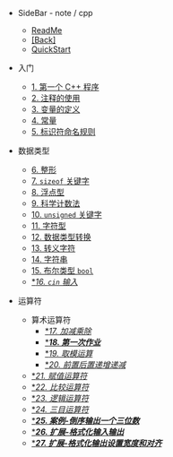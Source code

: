 - SideBar - note / cpp
  - [ReadMe](README.md)
  - [[Back]](../)
  - [QuickStart](quickstart.md)

- 入门

  - [1. 第一个 C++ 程序](1.md)
  - [2. 注释的使用](2.md)
  - [3. 变量的定义](3.md)
  - [4. 常量](4.md)
  - [5. 标识符命名规则](5.md)

- 数据类型

  - [6. 整形](6.md)
  - [7. `sizeof` 关键字](7.md)
  - [8. 浮点型](8.md)
  - [9. 科学计数法](9.md)
  - [10. `unsigned` 关键字](10.md)
  - [11. 字符型](11.md)
  - [12. 数据类型转换](12.md)
  - [13. 转义字符](13.md)
  - [14. 字符串](14.md)
  - [15. 布尔类型 `bool`](15.md)
  - [**16. `cin` 输入*](16.md)

- 运算符
  - 算术运算符
    - [**17. 加减乘除*](17.md)
    - [****18. 第一次作业***](18.md)
    - [**19. 取模运算*](19.md)
    - [**20. 前置后置递增递减*](20.md)
  - [**21. 赋值运算符*](21.md)
  - [**22. 比较运算符*](22.md)
  - [**23. 逻辑运算符*](23.md)
  - [**24. 三目运算符*](24.md)
  - [****25. 案例-倒序输出一个三位数***](25.md)
  - [****26. 扩展-格式化输入输出***](26.md)
  - [****27. 扩展-格式化输出设置宽度和对齐***](27.md)